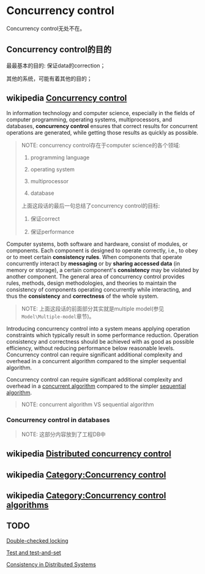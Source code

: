 # Concurrency control

Concurrency control无处不在。

## Concurrency control的目的

最最基本的目的: 保证data的correction；

其他的系统，可能有着其他的目的；

## wikipedia [Concurrency control](https://en.wikipedia.org/wiki/Concurrency_control)

In information technology and computer science, especially in the fields of computer programming, operating systems, multiprocessors, and databases, **concurrency control** ensures that correct results for concurrent operations are generated, while getting those results as quickly as possible.

> NOTE: concurrency control存在于computer science的各个领域:
>
> 1) programming language
>
> 2) operating system
>
> 3) multiprocessor
>
> 4) database
>
> 上面这段话的最后一句总结了concurrency control的目标:
>
> 1) 保证correct
>
> 2) 保证performance



Computer systems, both software and hardware, consist of modules, or components. Each component is designed to operate correctly, i.e., to obey or to meet certain **consistency rules**. When components that operate concurrently interact by **messaging** or by **sharing accessed data** (in memory or storage), a certain component's **consistency** may be violated by another component. The general area of concurrency control provides rules, methods, design methodologies, and theories to maintain the consistency of components operating concurrently while interacting, and thus the **consistency** and **correctness** of the whole system. 

> NOTE: 上面这段话的前面部分其实就是multiple model(参见`Model\Multiple-model`章节)。

Introducing concurrency control into a system means applying operation constraints which typically result in some performance reduction. Operation consistency and correctness should be achieved with as good as possible efficiency, without reducing performance below reasonable levels. Concurrency control can require significant additional complexity and overhead in a concurrent algorithm compared to the simpler sequential algorithm.

Concurrency control can require significant additional complexity and overhead in a [concurrent algorithm](https://en.wikipedia.org/wiki/Concurrent_algorithm) compared to the simpler [sequential algorithm](https://en.wikipedia.org/wiki/Sequential_algorithm).

> NOTE: concurrent algorithm VS sequential algorithm

### Concurrency control in databases

> NOTE: 这部分内容放到了工程DB中



## wikipedia [Distributed concurrency control](https://en.wikipedia.org/wiki/Distributed_concurrency_control)





## wikipedia [Category:Concurrency control](https://en.wikipedia.org/wiki/Category:Concurrency_control)



## wikipedia [Category:Concurrency control algorithms](https://en.wikipedia.org/wiki/Category:Concurrency_control_algorithms)





## TODO



[Double-checked locking](https://en.wikipedia.org/wiki/Double-checked_locking)

[Test and test-and-set](https://en.wikipedia.org/wiki/Test_and_test-and-set)

[Consistency in Distributed Systems](https://www.microsoft.com/en-us/research/wp-content/uploads/2016/06/printversion.pdf)

